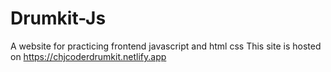 # Drumkit-Js
A website for practicing frontend javascript and html css
This site is hosted on https://chjcoderdrumkit.netlify.app
